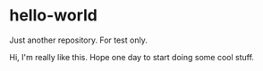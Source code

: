 # hello-world
Just another repository. For test only.

Hi, I'm really like this. Hope one day to start doing some cool stuff.
